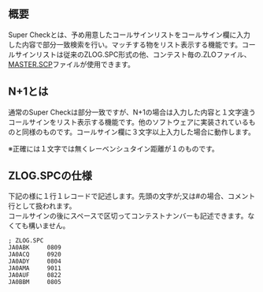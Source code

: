 ## 概要

Super Checkとは、予め用意したコールサインリストをコールサイン欄に入力した内容で部分一致検索を行い。マッチする物をリスト表示する機能です。コールサインリストは従来のZLOG.SPC形式の他、コンテスト毎の.ZLOファイル、[MASTER.SCP](http://www.supercheckpartial.com/MASTER.SCP)ファイルが使用できます。

## N+1とは

通常のSuper Checkは部分一致ですが、N+1の場合は入力した内容と１文字違うコールサインをリスト表示する機能です。他のソフトウェアに実装されているものと同様のものです。コールサイン欄に３文字以上入力した場合に動作します。


※正確には１文字では無くレーベンシュタイン距離が１のものです。

## ZLOG.SPCの仕様

下記の様に１行１レコードで記述します。先頭の文字が;又は#の場合、コメント行として扱われます。  
コールサインの後にスペースで区切ってコンテストナンバーも記述できます。なくても構いません。

~~~
; ZLOG.SPC
JA0ABK     0809
JA0ACQ     0920
JA0ADY     0804
JA0AMA     9011
JA0AUF     0822
JA0BBM     0805
~~~


